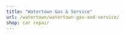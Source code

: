 ```yaml
---
title: "Watertown Gas & Service"
url: /watertown/watertown-gas-and-service/
shop: car repair
---
```

